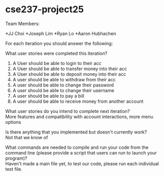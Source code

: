 # cse237-project25



Team Members:

*JJ Choi
*Joseph Lim
*Ryan Lo
*Aaron Hubhachen

For each iteration you should answer the following:

What user stories were completed this iteration?<br>
1) A User should be able to login to their acc<br>
2) A User should be able to transfer money into their acc<br>
3) A User should be able to deposit money into their acc<br>
4) A user should be able to withdraw from their acc<br>
5) A user should be able to change their password<br>
6) A user should be able to change their username<br>
7) A user should be able to pay a bill<br>
8) A user should be able to receive money from another account<br>

What user stories do you intend to complete next iteration?<br>
More features and compatibility with account interactions, more menu options

Is there anything that you implemented but doesn't currently work?<br>
Not that we know of

What commands are needed to compile and run your code from the command line (please provide a script that users can run to launch your program)?<br>
Haven't made a main file yet, to test our code, please run each individual test file.
